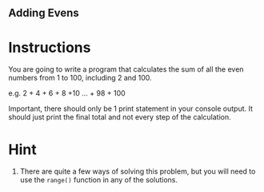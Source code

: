 ## Adding Evens

# Instructions

You are going to write a program that calculates the sum of all the even numbers from 1 to 100, including 2 and 100.

e.g. 2 + 4 + 6 + 8 +10 ... + 98 + 100

Important, there should only be 1 print statement in your console output. It should just print the final total and not every step of the calculation.

# Hint

1. There are quite a few ways of solving this problem, but you will need to use the `range()` function in any of the solutions.